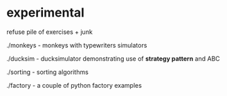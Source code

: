 # experimental
refuse pile of exercises + junk

./monkeys - monkeys with typewriters simulators

./ducksim - ducksimulator demonstrating use of **strategy pattern** and ABC

./sorting - sorting algorithms

./factory - a couple of python factory examples

